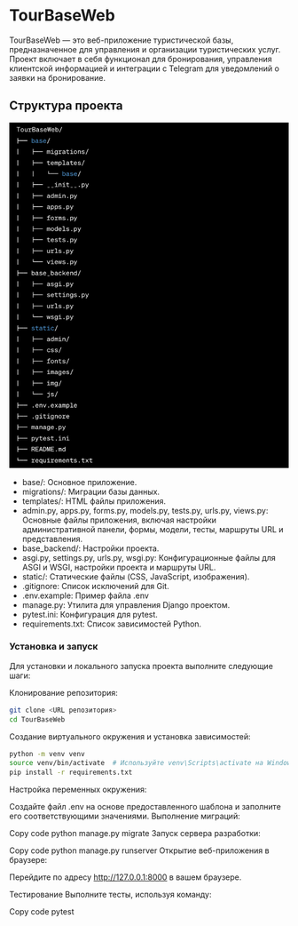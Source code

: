 # TourBaseWeb

TourBaseWeb — это веб-приложение туристической базы, предназначенное для управления и организации туристических услуг. 
Проект включает в себя функционал для бронирования, управления клиентской информацией и интеграции с Telegram для уведомлений о заявки на бронирование.


## Структура проекта 

<img width="812" alt="shema" src="static/img/shema.png">


-  base/: Основное приложение.
- migrations/: Миграции базы данных.
- templates/: HTML файлы приложения.
- admin.py, apps.py, forms.py, models.py, tests.py, urls.py, views.py: Основные файлы приложения, включая настройки административной панели, формы, модели, тесты, маршруты URL и представления.
- base_backend/: Настройки проекта.
- asgi.py, settings.py, urls.py, wsgi.py: Конфигурационные файлы для ASGI и WSGI, настройки проекта и маршруты URL.
- static/: Статические файлы (CSS, JavaScript, изображения).
- .gitignore: Список исключений для Git.
- .env.example: Пример файла .env
- manage.py: Утилита для управления Django проектом.
- pytest.ini: Конфигурация для pytest.
- requirements.txt: Список зависимостей Python.


### Установка и запуск

Для установки и локального запуска проекта выполните следующие шаги:

Клонирование репозитория:

```sh
git clone <URL репозитория>
cd TourBaseWeb
```

Создание виртуального окружения и установка зависимостей:


```sh
python -m venv venv
source venv/bin/activate  # Используйте venv\Scripts\activate на Windows
pip install -r requirements.txt

```

Настройка переменных окружения:

Создайте файл .env на основе предоставленного шаблона и заполните его соответствующими значениями.
Выполнение миграций:

Copy code
python manage.py migrate
Запуск сервера разработки:

Copy code
python manage.py runserver
Открытие веб-приложения в браузере:

Перейдите по адресу http://127.0.0.1:8000 в вашем браузере.


Тестирование
Выполните тесты, используя команду:

Copy code
pytest
